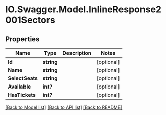 # IO.Swagger.Model.InlineResponse2001Sectors
## Properties

Name | Type | Description | Notes
------------ | ------------- | ------------- | -------------
**Id** | **string** |  | [optional] 
**Name** | **string** |  | [optional] 
**SelectSeats** | **string** |  | [optional] 
**Available** | **int?** |  | [optional] 
**HasTickets** | **int?** |  | [optional] 

[[Back to Model list]](../README.md#documentation-for-models) [[Back to API list]](../README.md#documentation-for-api-endpoints) [[Back to README]](../README.md)

